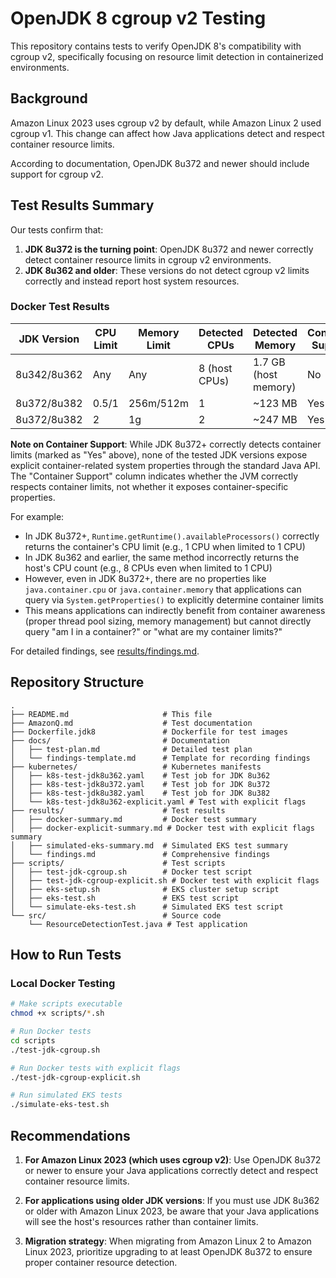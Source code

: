 # OpenJDK 8 cgroup v2 Testing

This repository contains tests to verify OpenJDK 8's compatibility with cgroup v2, specifically focusing on resource limit detection in containerized environments.

## Background

Amazon Linux 2023 uses cgroup v2 by default, while Amazon Linux 2 used cgroup v1. This change can affect how Java applications detect and respect container resource limits.

According to documentation, OpenJDK 8u372 and newer should include support for cgroup v2.

## Test Results Summary

Our tests confirm that:

1. **JDK 8u372 is the turning point**: OpenJDK 8u372 and newer correctly detect container resource limits in cgroup v2 environments.
2. **JDK 8u362 and older**: These versions do not detect cgroup v2 limits correctly and instead report host system resources.

### Docker Test Results

| JDK Version | CPU Limit | Memory Limit | Detected CPUs | Detected Memory | Container Support |
|------------|-----------|-------------|--------------|----------------|-------------------|
| 8u342/8u362 | Any | Any | 8 (host CPUs) | 1.7 GB (host memory) | No |
| 8u372/8u382 | 0.5/1 | 256m/512m | 1 | ~123 MB | Yes |
| 8u372/8u382 | 2 | 1g | 2 | ~247 MB | Yes |

**Note on Container Support**: While JDK 8u372+ correctly detects container limits (marked as "Yes" above), none of the tested JDK versions expose explicit container-related system properties through the standard Java API. The "Container Support" column indicates whether the JVM correctly respects container limits, not whether it exposes container-specific properties.

For example:
- In JDK 8u372+, `Runtime.getRuntime().availableProcessors()` correctly returns the container's CPU limit (e.g., 1 CPU when limited to 1 CPU)
- In JDK 8u362 and earlier, the same method incorrectly returns the host's CPU count (e.g., 8 CPUs even when limited to 1 CPU)
- However, even in JDK 8u372+, there are no properties like `java.container.cpu` or `java.container.memory` that applications can query via `System.getProperties()` to explicitly determine container limits
- This means applications can indirectly benefit from container awareness (proper thread pool sizing, memory management) but cannot directly query "am I in a container?" or "what are my container limits?"

For detailed findings, see [results/findings.md](results/findings.md).

## Repository Structure

```
.
├── README.md                     # This file
├── AmazonQ.md                    # Test documentation
├── Dockerfile.jdk8               # Dockerfile for test images
├── docs/                         # Documentation
│   ├── test-plan.md              # Detailed test plan
│   └── findings-template.md      # Template for recording findings
├── kubernetes/                   # Kubernetes manifests
│   ├── k8s-test-jdk8u362.yaml    # Test job for JDK 8u362
│   ├── k8s-test-jdk8u372.yaml    # Test job for JDK 8u372
│   ├── k8s-test-jdk8u382.yaml    # Test job for JDK 8u382
│   └── k8s-test-jdk8u362-explicit.yaml # Test with explicit flags
├── results/                      # Test results
│   ├── docker-summary.md         # Docker test summary
│   ├── docker-explicit-summary.md # Docker test with explicit flags summary
│   ├── simulated-eks-summary.md  # Simulated EKS test summary
│   └── findings.md               # Comprehensive findings
├── scripts/                      # Test scripts
│   ├── test-jdk-cgroup.sh        # Docker test script
│   ├── test-jdk-cgroup-explicit.sh # Docker test with explicit flags
│   ├── eks-setup.sh              # EKS cluster setup script
│   ├── eks-test.sh               # EKS test script
│   └── simulate-eks-test.sh      # Simulated EKS test script
└── src/                          # Source code
    └── ResourceDetectionTest.java # Test application
```

## How to Run Tests

### Local Docker Testing

```bash
# Make scripts executable
chmod +x scripts/*.sh

# Run Docker tests
cd scripts
./test-jdk-cgroup.sh

# Run Docker tests with explicit flags
./test-jdk-cgroup-explicit.sh

# Run simulated EKS tests
./simulate-eks-test.sh
```

## Recommendations

1. **For Amazon Linux 2023 (which uses cgroup v2)**: Use OpenJDK 8u372 or newer to ensure your Java applications correctly detect and respect container resource limits.

2. **For applications using older JDK versions**: If you must use JDK 8u362 or older with Amazon Linux 2023, be aware that your Java applications will see the host's resources rather than container limits.

3. **Migration strategy**: When migrating from Amazon Linux 2 to Amazon Linux 2023, prioritize upgrading to at least OpenJDK 8u372 to ensure proper container resource detection.
